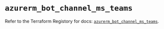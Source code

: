 # `azurerm_bot_channel_ms_teams`

Refer to the Terraform Registory for docs: [`azurerm_bot_channel_ms_teams`](https://registry.terraform.io/providers/hashicorp/azurerm/3.67.0/docs/resources/bot_channel_ms_teams).
